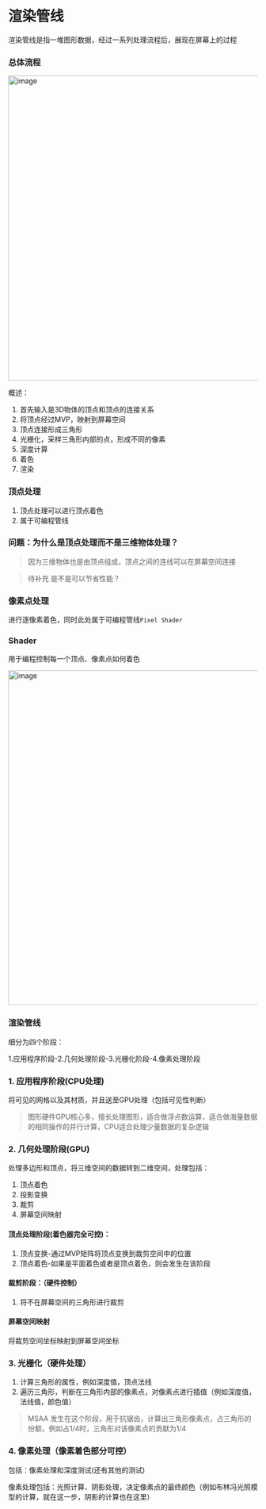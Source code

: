 # 渲染管线

渲染管线是指一堆图形数据，经过一系列处理流程后，展现在屏幕上的过程

### 总体流程

<img width="951" height="615" alt="image" src="https://github.com/user-attachments/assets/4d397ad0-ab98-4d54-983c-3a4b0c658de9" />

概述：
1. 首先输入是3D物体的顶点和顶点的连接关系
2. 将顶点经过MVP，映射到屏幕空间
3. 顶点连接形成三角形
4. 光栅化，采样三角形内部的点，形成不同的像素
5. 深度计算
6. 着色
7. 渲染


### 顶点处理

1. 顶点处理可以进行顶点着色
2. 属于可编程管线

### 问题：为什么是顶点处理而不是三维物体处理？

> 因为三维物体也是由顶点组成，顶点之间的连线可以在屏幕空间连接

> 待补充 是不是可以节省性能？

### 像素点处理

进行逐像素着色，同时此处属于可编程管线``Pixel Shader``

### Shader

用于编程控制每一个顶点、像素点如何着色

<img width="925" height="675" alt="image" src="https://github.com/user-attachments/assets/838aa652-5519-4294-85b4-8923d1801c40" />

### 渲染管线

细分为四个阶段：

1.应用程序阶段-2.几何处理阶段-3.光栅化阶段-4.像素处理阶段

### 1. 应用程序阶段(CPU处理)

将可见的网格以及其材质，并且送至GPU处理（包括可见性判断）

> 图形硬件GPU核心多，擅长处理图形，适合做浮点数运算，适合做海量数据的相同操作的并行计算，CPU适合处理少量数据的复杂逻辑

### 2. 几何处理阶段(GPU)

处理多边形和顶点，将三维空间的数据转到二维空间，处理包括：
1. 顶点着色
2. 投影变换
3. 裁剪
4. 屏幕空间映射

#### 顶点处理阶段(着色器完全可控)：

1. 顶点变换-通过MVP矩阵将顶点变换到裁剪空间中的位置
2. 顶点着色-如果是平面着色或者是顶点着色，则会发生在该阶段

#### 裁剪阶段：（硬件控制）

1. 将不在屏幕空间的三角形进行裁剪

#### 屏幕空间映射

将裁剪空间坐标映射到屏幕空间坐标

### 3. 光栅化（硬件处理）

1. 计算三角形的属性，例如深度值，顶点法线
2. 遍历三角形，判断在三角形内部的像素点，对像素点进行插值（例如深度值，法线值，颜色值）

> MSAA 发生在这个阶段，用于抗锯齿，计算出三角形像素点，占三角形的份额，例如占1/4时，三角形对该像素点的贡献为1/4

### 4. 像素处理（像素着色部分可控）

包括：像素处理和深度测试(还有其他的测试)

像素处理包括：光照计算、阴影处理，决定像素点的最终颜色（例如布林冯光照模型的计算，就在这一步，阴影的计算也在这里）


